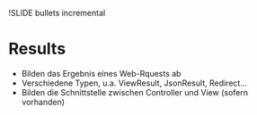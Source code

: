 !SLIDE bullets incremental
# Results #

* Bilden das Ergebnis eines Web-Rquests ab
* Verschiedene Typen, u.a. ViewResult, JsonResult, Redirect...
* Bilden die Schnittstelle zwischen Controller und View (sofern vorhanden)

